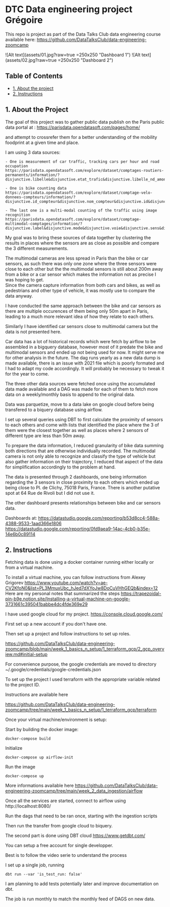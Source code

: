# DTC Data engineering project Grégoire

This repo is project as part of the Data Talks Club data engineering course available here:
https://github.com/DataTalksClub/data-engineering-zoomcamp


![Alt text](assets/01.jpg?raw=true =250x250 "Dashboard 1")
![Alt text](assets/02.jpg?raw=true =250x250 "Dashboard 2")

## Table of Contents
* [1. About the project](#about-project)
* [2. Instructions](#instructions)

<a id='about-project'></a>
## 1. About the Project

The goal of this project was to gather public data publish on the Paris public data portal at :
https://parisdata.opendatasoft.com/pages/home/  

and attempt to crossrefer them for a better understanding of the mobility foodprint at a given time and place.   

I am using 3 data sources: 

    - One is measurement of car traffic, tracking cars per hour and road occupation
    https://parisdata.opendatasoft.com/explore/dataset/comptages-routiers-permanents/information/?disjunctive.libelle&disjunctive.etat_trafic&disjunctive.libelle_nd_amont&disjunctive.libelle_nd_aval

    - One is bike counting data
    https://parisdata.opendatasoft.com/explore/dataset/comptage-velo-donnees-compteurs/information/?disjunctive.id_compteur&disjunctive.nom_compteur&disjunctive.id&disjunctive.name 

    - The last one is a multi-modal counting of the traffic using image recognition
    https://parisdata.opendatasoft.com/explore/dataset/comptage-multimodal-comptages/information/?disjunctive.label&disjunctive.mode&disjunctive.voie&disjunctive.sens&disjunctive.trajectoire 


My goal was to bring these sources of data together by clustering the results in places where the sensors are as close as possible and compare the 3 different measurements.  

The multimodal cameras are less spread in Paris than the bike or car sensors, as such there was only one zone where the three sensors were close to each other but the the multimodal sensors is still about 200m away from a bike or a car sensor which makes the information not as precise I was hoping to get.  
Since the camera capture information from both cars and bikes, as well as pedestrians and other type of vehicle, it was mostly use to compare the data anyway.  

I have conducted the same approach between the bike and car sensors as there are multiple occurences of them being only 50m apart in Paris, leading to a much more relevant idea of how they relate to each others. 

Similarly I have identified car sensors close to multimodal camera but the data is not presented here.   

Car data has a lot of historical records which were fetch by airflow to be assembled in a bigquery database, however most of it predate the bike and multimodal sensors and ended up not being used for now. It might serve me for other analysis in the future. 
The dag runs yearly as a new data dump is made available, there is an issue with 2021 file which is poorly formated and I had to adapt my code accordingly. It will probably be necessary to tweak it for the year to come.  

The three other data sources were fetched once using the accumulated data made available and a DAG was made for each of them to fetch more data on a weekly/monthly basis to append to the original data.  

Data was parquetize, move to a data lake on google cloud before being transfered to a biquery database using airflow.  

I set up several queries using DBT to first calculate the proximity of sensors to each others and come with lists that identified the place where the 3 of them were the closest together as well as places where 2 sensors of different type are less than 50m away.  

To prepare the data information, I reduced granularity of bike data summing both directions that are otherwise individually recorded. The multimodal camera is not only able to recognize and classify the type of vehicle but also gather information on their trajectory, I reduced that aspect of the data for simplification accordingly to the problem at hand. 

The data is presented through 2 dashboards, one being information regarding the 3 sensors in close proximity to each others which ended up being close to Pl. de Clichy, 75018 Paris, France. 
There is another putative spot at 64 Rue de Rivoli but I did not use it. 

The other dashboard presents relationships between bike and car sensors data. 


Dashboards at: 
https://datastudio.google.com/reporting/b53d8cc4-588a-4388-9533-1aad366e1806
https://datastudio.google.com/reporting/0fd9aea9-14ac-4cb0-b35e-14e6b0c89114


<a id='instructions'></a>
## 2. Instructions

Fetching data is done using a docker container running either locally or from a virtual machine. 

To install a virtual machine, you can follow instructions from Alexey Grigorev
https://www.youtube.com/watch?v=ae-CV2KfoN0&list=PL3MmuxUbc_hJed7dXYoJw8DoCuVHhGEQb&index=12 
Here are my personal notes that summarized the steps
https://trapezoidal-pin-b9e.notion.site/Installing-a-virtual-machine-on-google-3731661c395041babbe4dc4fde369e29


I have used google cloud for my project. https://console.cloud.google.com/

First set up a new account if you don't have one. 

Then set up a project and follow instructions to set up roles. 

https://github.com/DataTalksClub/data-engineering-zoomcamp/blob/main/week_1_basics_n_setup/1_terraform_gcp/2_gcp_overview.md#initial-setup


For convenience purpose, the google credentials are moved to directory ~/.google/credentials/google-credentials.json


To set up the project I used terraform with the appropriate variable related to the project ID. 

Instructions are available here

https://github.com/DataTalksClub/data-engineering-zoomcamp/tree/main/week_1_basics_n_setup/1_terraform_gcp/terraform


Once your virtual machine/environment is setup:

Start by building the docker image:

```
docker-compose build
```
Initialize 
```
docker-compose up airflow-init
```

Run the image
```
docker-compose up
```

More informations available here
https://github.com/DataTalksClub/data-engineering-zoomcamp/tree/main/week_2_data_ingestion/airflow


Once all the services are started, connect to airflow using http://localhost:8080/ 

Run the dags that need to be ran once, starting with the ingestion scripts

Then run the transfer from google cloud to biquery. 


The second part is done using DBT cloud
https://www.getdbt.com/  

You can setup a free account for single developper. 

Best is to follow the video serie to understand the process

I set up a single job, running

```
dbt run --var 'is_test_run: false'
```

I am planning to add tests potentially later and improve documentation on dbt. 

The job is run monthly to match the monthly feed of DAGS on new data. 


